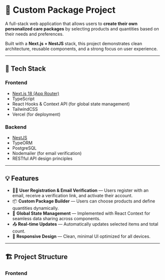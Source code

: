 # 🧃 Custom Package Project

A full-stack web application that allows users to **create their own personalized care packages** by selecting products and quantities based on their needs and preferences.

Built with a **Next.js + NestJS** stack, this project demonstrates clean architecture, reusable components, and a strong focus on user experience.

---

## 🚀 Tech Stack

### **Frontend**
- [Next.js 18 (App Router)](https://nextjs.org/docs/app)
- TypeScript
- React Hooks & Context API (for global state management)
- TailwindCSS
- Vercel (for deployment)

### **Backend**
- [NestJS](https://nestjs.com/)
- TypeORM
- PostgreSQL
- Nodemailer (for email verification)
- RESTful API design principles

---

## 💡 Features

- 🧑‍💻 **User Registration & Email Verification** — Users register with an email, receive a verification link, and activate their account.
- 📦 **Custom Package Builder** — Users can choose products and define quantities dynamically.
- 🧠 **Global State Management** — Implemented with React Context for seamless data sharing across components.
- 📤 **Real-time Updates** — Automatically updates selected items and total count.
- 💅 **Responsive Design** — Clean, minimal UI optimized for all devices.

---

## 🏗️ Project Structure

### **Frontend**
